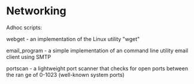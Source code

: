 # Networking
Adhoc scripts:

webget - an implementation of the Linux utility "wget"

email_program - a simple implementation of an command line utility email client using SMTP

portscan - a lightweight port scanner that checks for open ports between the ran
ge of 0-1023 (well-known system ports)

